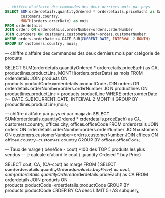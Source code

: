 ```SQL
-- chiffre d'affaire des commandes des deux derniers mois par pays
SELECT SUM(orderdetails.quantityOrdered * orderdetails.priceEach) as CA, 
       customers.country,
       MONTH(orders.orderDate) as mois
FROM orderdetails
JOIN orders ON orderdetails.orderNumber=orders.orderNumber
JOIN customers ON customers.customerNumber=orders.customerNumber
WHERE orders.orderDate >= DATE_SUB(CURRENT_DATE, INTERVAL 2 MONTH)
GROUP BY customers.country, mois;
```



-- chiffre d'affaire des commandes des deux derniers mois par catégorie de produits

SELECT SUM(orderdetails.quantityOrdered * orderdetails.priceEach) as CA, productlines.productLine, MONTH(orders.orderDate) as mois
FROM orderdetails
JOIN products ON products.productCode=orderdetails.productCode
JOIN orders ON orderdetails.orderNumber=orders.orderNumber
JOIN productlines ON productlines.productLine = products.productLine
WHERE orders.orderDate >= DATE_SUB(CURRENT_DATE, INTERVAL 2 MONTH)
GROUP BY productlines.productLine,mois;

-- chiffre d'affaire par pays et par magazin
SELECT SUM(orderdetails.quantityOrdered * orderdetails.priceEach) as CA, customers.country, offices.city, offices.officeCode
FROM orderdetails
JOIN orders ON orderdetails.orderNumber=orders.orderNumber
JOIN customers ON customers.customerNumber=orders.customerNumber
JOIN offices ON offices.country=customers.country
GROUP BY offices.officeCode;

-- Taux de marge ( bénéfice - cout) *100 des TOP 5 produits les plus vendus
-- je calcule d'abord le cout ( quantity Ordered * buy Price)

SELECT cout, CA, (CA-cout) as marge
FROM (
   SELECT sum(orderdetails.quantityOrdered*products.buyPrice) as cout,
   sum(orderdetails.quantityOrdered*orderdetails.priceEach) as CA
   FROM orderdetails
   JOIN products ON products.productCode=orderdetails.productCode
   GROUP BY products.productCode
   ORDER BY CA desc 
   LIMIT 5
) AS subquery;
